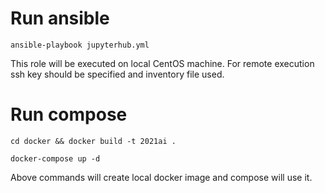 # Run ansible

`ansible-playbook jupyterhub.yml`

This role will be executed on local CentOS machine.
For remote execution ssh key should be specified and inventory file used.

# Run compose

`cd docker && docker build -t 2021ai .`

`docker-compose up -d` 

Above commands will create local docker image and compose will use it. 
